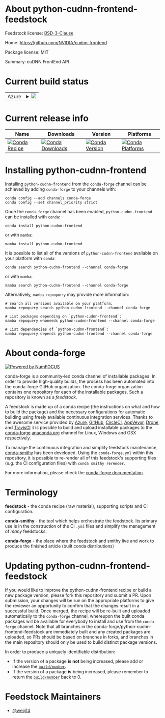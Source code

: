 About python-cudnn-frontend-feedstock
=====================================

Feedstock license: [BSD-3-Clause](https://github.com/conda-forge/python-cudnn-frontend-feedstock/blob/main/LICENSE.txt)

Home: https://github.com/NVIDIA/cudnn-frontend

Package license: MIT

Summary: cuDNN FrontEnd API

Current build status
====================


<table>
    
  <tr>
    <td>Azure</td>
    <td>
      <details>
        <summary>
          <a href="https://dev.azure.com/conda-forge/feedstock-builds/_build/latest?definitionId=22450&branchName=main">
            <img src="https://dev.azure.com/conda-forge/feedstock-builds/_apis/build/status/python-cudnn-frontend-feedstock?branchName=main">
          </a>
        </summary>
        <table>
          <thead><tr><th>Variant</th><th>Status</th></tr></thead>
          <tbody><tr>
              <td>linux_64_c_stdlib_version2.17cuda_compiler_version12.9python3.10.____cpython</td>
              <td>
                <a href="https://dev.azure.com/conda-forge/feedstock-builds/_build/latest?definitionId=22450&branchName=main">
                  <img src="https://dev.azure.com/conda-forge/feedstock-builds/_apis/build/status/python-cudnn-frontend-feedstock?branchName=main&jobName=linux&configuration=linux%20linux_64_c_stdlib_version2.17cuda_compiler_version12.9python3.10.____cpython" alt="variant">
                </a>
              </td>
            </tr><tr>
              <td>linux_64_c_stdlib_version2.17cuda_compiler_version12.9python3.11.____cpython</td>
              <td>
                <a href="https://dev.azure.com/conda-forge/feedstock-builds/_build/latest?definitionId=22450&branchName=main">
                  <img src="https://dev.azure.com/conda-forge/feedstock-builds/_apis/build/status/python-cudnn-frontend-feedstock?branchName=main&jobName=linux&configuration=linux%20linux_64_c_stdlib_version2.17cuda_compiler_version12.9python3.11.____cpython" alt="variant">
                </a>
              </td>
            </tr><tr>
              <td>linux_64_c_stdlib_version2.17cuda_compiler_version12.9python3.12.____cpython</td>
              <td>
                <a href="https://dev.azure.com/conda-forge/feedstock-builds/_build/latest?definitionId=22450&branchName=main">
                  <img src="https://dev.azure.com/conda-forge/feedstock-builds/_apis/build/status/python-cudnn-frontend-feedstock?branchName=main&jobName=linux&configuration=linux%20linux_64_c_stdlib_version2.17cuda_compiler_version12.9python3.12.____cpython" alt="variant">
                </a>
              </td>
            </tr><tr>
              <td>linux_64_c_stdlib_version2.17cuda_compiler_version12.9python3.13.____cp313</td>
              <td>
                <a href="https://dev.azure.com/conda-forge/feedstock-builds/_build/latest?definitionId=22450&branchName=main">
                  <img src="https://dev.azure.com/conda-forge/feedstock-builds/_apis/build/status/python-cudnn-frontend-feedstock?branchName=main&jobName=linux&configuration=linux%20linux_64_c_stdlib_version2.17cuda_compiler_version12.9python3.13.____cp313" alt="variant">
                </a>
              </td>
            </tr><tr>
              <td>linux_64_c_stdlib_version2.17cuda_compiler_version12.9python3.14.____cp314</td>
              <td>
                <a href="https://dev.azure.com/conda-forge/feedstock-builds/_build/latest?definitionId=22450&branchName=main">
                  <img src="https://dev.azure.com/conda-forge/feedstock-builds/_apis/build/status/python-cudnn-frontend-feedstock?branchName=main&jobName=linux&configuration=linux%20linux_64_c_stdlib_version2.17cuda_compiler_version12.9python3.14.____cp314" alt="variant">
                </a>
              </td>
            </tr><tr>
              <td>linux_64_c_stdlib_version2.28cuda_compiler_version13.0python3.10.____cpython</td>
              <td>
                <a href="https://dev.azure.com/conda-forge/feedstock-builds/_build/latest?definitionId=22450&branchName=main">
                  <img src="https://dev.azure.com/conda-forge/feedstock-builds/_apis/build/status/python-cudnn-frontend-feedstock?branchName=main&jobName=linux&configuration=linux%20linux_64_c_stdlib_version2.28cuda_compiler_version13.0python3.10.____cpython" alt="variant">
                </a>
              </td>
            </tr><tr>
              <td>linux_64_c_stdlib_version2.28cuda_compiler_version13.0python3.11.____cpython</td>
              <td>
                <a href="https://dev.azure.com/conda-forge/feedstock-builds/_build/latest?definitionId=22450&branchName=main">
                  <img src="https://dev.azure.com/conda-forge/feedstock-builds/_apis/build/status/python-cudnn-frontend-feedstock?branchName=main&jobName=linux&configuration=linux%20linux_64_c_stdlib_version2.28cuda_compiler_version13.0python3.11.____cpython" alt="variant">
                </a>
              </td>
            </tr><tr>
              <td>linux_64_c_stdlib_version2.28cuda_compiler_version13.0python3.12.____cpython</td>
              <td>
                <a href="https://dev.azure.com/conda-forge/feedstock-builds/_build/latest?definitionId=22450&branchName=main">
                  <img src="https://dev.azure.com/conda-forge/feedstock-builds/_apis/build/status/python-cudnn-frontend-feedstock?branchName=main&jobName=linux&configuration=linux%20linux_64_c_stdlib_version2.28cuda_compiler_version13.0python3.12.____cpython" alt="variant">
                </a>
              </td>
            </tr><tr>
              <td>linux_64_c_stdlib_version2.28cuda_compiler_version13.0python3.13.____cp313</td>
              <td>
                <a href="https://dev.azure.com/conda-forge/feedstock-builds/_build/latest?definitionId=22450&branchName=main">
                  <img src="https://dev.azure.com/conda-forge/feedstock-builds/_apis/build/status/python-cudnn-frontend-feedstock?branchName=main&jobName=linux&configuration=linux%20linux_64_c_stdlib_version2.28cuda_compiler_version13.0python3.13.____cp313" alt="variant">
                </a>
              </td>
            </tr><tr>
              <td>linux_64_c_stdlib_version2.28cuda_compiler_version13.0python3.14.____cp314</td>
              <td>
                <a href="https://dev.azure.com/conda-forge/feedstock-builds/_build/latest?definitionId=22450&branchName=main">
                  <img src="https://dev.azure.com/conda-forge/feedstock-builds/_apis/build/status/python-cudnn-frontend-feedstock?branchName=main&jobName=linux&configuration=linux%20linux_64_c_stdlib_version2.28cuda_compiler_version13.0python3.14.____cp314" alt="variant">
                </a>
              </td>
            </tr>
          </tbody>
        </table>
      </details>
    </td>
  </tr>
</table>

Current release info
====================

| Name | Downloads | Version | Platforms |
| --- | --- | --- | --- |
| [![Conda Recipe](https://img.shields.io/badge/recipe-python--cudnn--frontend-green.svg)](https://anaconda.org/conda-forge/python-cudnn-frontend) | [![Conda Downloads](https://img.shields.io/conda/dn/conda-forge/python-cudnn-frontend.svg)](https://anaconda.org/conda-forge/python-cudnn-frontend) | [![Conda Version](https://img.shields.io/conda/vn/conda-forge/python-cudnn-frontend.svg)](https://anaconda.org/conda-forge/python-cudnn-frontend) | [![Conda Platforms](https://img.shields.io/conda/pn/conda-forge/python-cudnn-frontend.svg)](https://anaconda.org/conda-forge/python-cudnn-frontend) |

Installing python-cudnn-frontend
================================

Installing `python-cudnn-frontend` from the `conda-forge` channel can be achieved by adding `conda-forge` to your channels with:

```
conda config --add channels conda-forge
conda config --set channel_priority strict
```

Once the `conda-forge` channel has been enabled, `python-cudnn-frontend` can be installed with `conda`:

```
conda install python-cudnn-frontend
```

or with `mamba`:

```
mamba install python-cudnn-frontend
```

It is possible to list all of the versions of `python-cudnn-frontend` available on your platform with `conda`:

```
conda search python-cudnn-frontend --channel conda-forge
```

or with `mamba`:

```
mamba search python-cudnn-frontend --channel conda-forge
```

Alternatively, `mamba repoquery` may provide more information:

```
# Search all versions available on your platform:
mamba repoquery search python-cudnn-frontend --channel conda-forge

# List packages depending on `python-cudnn-frontend`:
mamba repoquery whoneeds python-cudnn-frontend --channel conda-forge

# List dependencies of `python-cudnn-frontend`:
mamba repoquery depends python-cudnn-frontend --channel conda-forge
```


About conda-forge
=================

[![Powered by
NumFOCUS](https://img.shields.io/badge/powered%20by-NumFOCUS-orange.svg?style=flat&colorA=E1523D&colorB=007D8A)](https://numfocus.org)

conda-forge is a community-led conda channel of installable packages.
In order to provide high-quality builds, the process has been automated into the
conda-forge GitHub organization. The conda-forge organization contains one repository
for each of the installable packages. Such a repository is known as a *feedstock*.

A feedstock is made up of a conda recipe (the instructions on what and how to build
the package) and the necessary configurations for automatic building using freely
available continuous integration services. Thanks to the awesome service provided by
[Azure](https://azure.microsoft.com/en-us/services/devops/), [GitHub](https://github.com/),
[CircleCI](https://circleci.com/), [AppVeyor](https://www.appveyor.com/),
[Drone](https://cloud.drone.io/welcome), and [TravisCI](https://travis-ci.com/)
it is possible to build and upload installable packages to the
[conda-forge](https://anaconda.org/conda-forge) [anaconda.org](https://anaconda.org/)
channel for Linux, Windows and OSX respectively.

To manage the continuous integration and simplify feedstock maintenance,
[conda-smithy](https://github.com/conda-forge/conda-smithy) has been developed.
Using the ``conda-forge.yml`` within this repository, it is possible to re-render all of
this feedstock's supporting files (e.g. the CI configuration files) with ``conda smithy rerender``.

For more information, please check the [conda-forge documentation](https://conda-forge.org/docs/).

Terminology
===========

**feedstock** - the conda recipe (raw material), supporting scripts and CI configuration.

**conda-smithy** - the tool which helps orchestrate the feedstock.
                   Its primary use is in the construction of the CI ``.yml`` files
                   and simplify the management of *many* feedstocks.

**conda-forge** - the place where the feedstock and smithy live and work to
                  produce the finished article (built conda distributions)


Updating python-cudnn-frontend-feedstock
========================================

If you would like to improve the python-cudnn-frontend recipe or build a new
package version, please fork this repository and submit a PR. Upon submission,
your changes will be run on the appropriate platforms to give the reviewer an
opportunity to confirm that the changes result in a successful build. Once
merged, the recipe will be re-built and uploaded automatically to the
`conda-forge` channel, whereupon the built conda packages will be available for
everybody to install and use from the `conda-forge` channel.
Note that all branches in the conda-forge/python-cudnn-frontend-feedstock are
immediately built and any created packages are uploaded, so PRs should be based
on branches in forks, and branches in the main repository should only be used to
build distinct package versions.

In order to produce a uniquely identifiable distribution:
 * If the version of a package **is not** being increased, please add or increase
   the [``build/number``](https://docs.conda.io/projects/conda-build/en/latest/resources/define-metadata.html#build-number-and-string).
 * If the version of a package **is** being increased, please remember to return
   the [``build/number``](https://docs.conda.io/projects/conda-build/en/latest/resources/define-metadata.html#build-number-and-string)
   back to 0.

Feedstock Maintainers
=====================

* [@weiji14](https://github.com/weiji14/)

